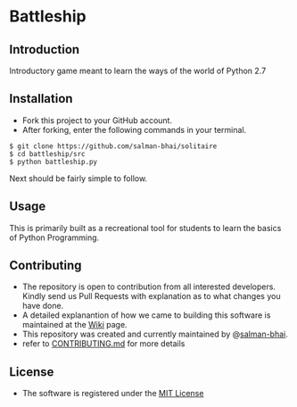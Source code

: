 # Battleship

## Introduction
Introductory game meant to learn the ways of the world of Python 2.7

## Installation
- Fork this project to your GitHub account.
- After forking, enter the following commands in your terminal.
```
$ git clone https://github.com/salman-bhai/solitaire
$ cd battleship/src
$ python battleship.py
```

Next should be fairly simple to follow.

## Usage
This is primarily built as a recreational tool for students to learn the basics of Python Programming.

## Contributing
- The repository is open to contribution from all interested developers. Kindly send us Pull Requests with explanation as to what changes you have done.
- A detailed explanantion of how we came to building this software is maintained at the [Wiki](https://github.com/salman-bhai/battleship/wiki) page.
- This repository was created and currently maintained by @[salman-bhai](https://github.com/salman-bhai).
- refer to [CONTRIBUTING.md](https://github.com/arpit1997/battleship/blob/master/CONTRIBUTING.md) for more details


## License

- The software is registered under the [MIT License](https://github.com/salman-bhai/battleship/blob/master/LICENSE)





